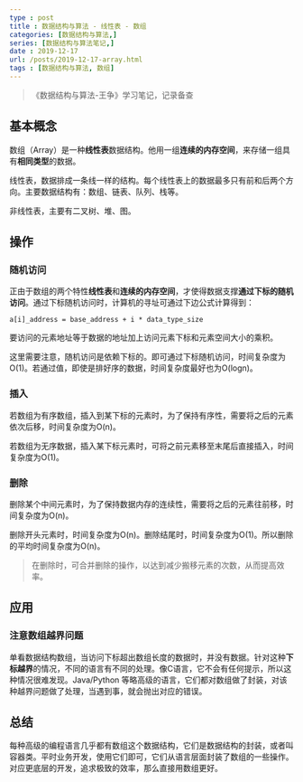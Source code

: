 ```yaml
---
type : post
title : 数据结构与算法 - 线性表 - 数组
categories: [数据结构与算法,] 
series: [数据结构与算法笔记,]
date : 2019-12-17
url: /posts/2019-12-17-array.html 
tags : [数据结构与算法, 数组]
---
```


> 《数据结构与算法-王争》学习笔记，记录备查

## 基本概念

数组（Array）是一种**线性表**数据结构。他用一组**连续的内存空间**，来存储一组具有**相同类型**的数据。

线性表，数据排成一条线一样的结构。每个线性表上的数据最多只有前和后两个方向。主要数据结构有：数组、链表、队列、栈等。

非线性表，主要有二叉树、堆、图。

## 操作

### 随机访问

正由于数组的两个特性**线性表**和**连续的内存空间**，才使得数据支撑**通过下标的随机访问**。通过下标随机访问时，计算机的寻址可通过下边公式计算得到：

```
a[i]_address = base_address + i * data_type_size
```
要访问的元素地址等于数据的地址加上访问元素下标和元素空间大小的乘积。

这里需要注意，随机访问是依赖下标的。即可通过下标随机访问，时间复杂度为O(1)。若通过值，即使是排好序的数据，时间复杂度最好也为O(logn)。

### 插入

若数组为有序数组，插入到某下标的元素时，为了保持有序性，需要将之后的元素依次后移，时间复杂度为O(n)。

若数组为无序数据，插入某下标元素时，可将之前元素移至末尾后直接插入，时间复杂度为O(1)。

### 删除

删除某个中间元素时，为了保持数据内存的连续性，需要将之后的元素往前移，时间复杂度为O(n)。

删除开头元素时，时间复杂度为O(n)。删除结尾时，时间复杂度为O(1)。所以删除的平均时间复杂度为O(n)。

> 在删除时，可合并删除的操作，以达到减少搬移元素的次数，从而提高效率。

## 应用

### 注意数组越界问题

单看数据结构数组，当访问下标超出数组长度的数据时，并没有数据。针对这种**下标越界**的情况，不同的语言有不同的处理。像C语言，它不会有任何提示，所以这种情况很难发现。Java/Python 等略高级的语言，它们都对数组做了封装，对该种越界问题做了处理，当遇到事，就会抛出对应的错误。

## 总结

每种高级的编程语言几乎都有数组这个数据结构，它们是数据结构的封装，或者叫容器类。平时业务开发，使用它们即可，它们从语言层面封装了数组的一些操作。对应更底层的开发，追求极致的效率，那么直接用数组更好。
